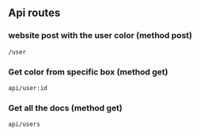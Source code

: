 ## Api routes

### website post with the user color (method post)
    /user

### Get color from specific box (method get)
    api/user:id

### Get all the docs (method get)
    api/users

